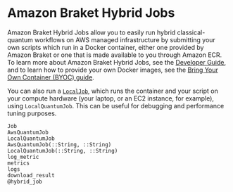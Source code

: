 # Amazon Braket Hybrid Jobs 

Amazon Braket Hybrid Jobs allow you to easily run hybrid classical-quantum workflows on AWS managed infrastructure by submitting your own scripts which run in a Docker container, either one provided by Amazon Braket or one that is made available to you through Amazon ECR. To learn more about Amazon Braket Hybrid Jobs, see the [Developer Guide](https://docs.aws.amazon.com/braket/latest/developerguide/braket-jobs.html), and to learn how to provide your own Docker images, see the [Bring Your Own Container (BYOC) guide](https://docs.aws.amazon.com/braket/latest/developerguide/braket-jobs-byoc.html).

You can also run a [`LocalJob`](https://docs.aws.amazon.com/braket/latest/developerguide/braket-jobs-local-mode.html), which runs the container and your script on your compute hardware (your laptop, or an EC2 instance, for example), using `LocalQuantumJob`. This can be useful for debugging and performance tuning purposes.

```@docs
Job
AwsQuantumJob
LocalQuantumJob
AwsQuantumJob(::String, ::String)
LocalQuantumJob(::String, ::String)
log_metric
metrics
logs
download_result
@hybrid_job
```

